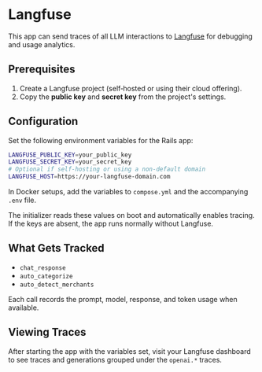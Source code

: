 # Langfuse

This app can send traces of all LLM interactions to [Langfuse](https://langfuse.com) for debugging and usage analytics.

## Prerequisites

1. Create a Langfuse project (self‑hosted or using their cloud offering).
2. Copy the **public key** and **secret key** from the project's settings.

## Configuration

Set the following environment variables for the Rails app:

```bash
LANGFUSE_PUBLIC_KEY=your_public_key
LANGFUSE_SECRET_KEY=your_secret_key
# Optional if self‑hosting or using a non‑default domain
LANGFUSE_HOST=https://your-langfuse-domain.com
```

In Docker setups, add the variables to `compose.yml` and the accompanying `.env` file.

The initializer reads these values on boot and automatically enables tracing. If the keys are absent, the app runs normally without Langfuse.

## What Gets Tracked

* `chat_response`
* `auto_categorize`
* `auto_detect_merchants`

Each call records the prompt, model, response, and token usage when available.

## Viewing Traces

After starting the app with the variables set, visit your Langfuse dashboard to see traces and generations grouped under the `openai.*` traces.
